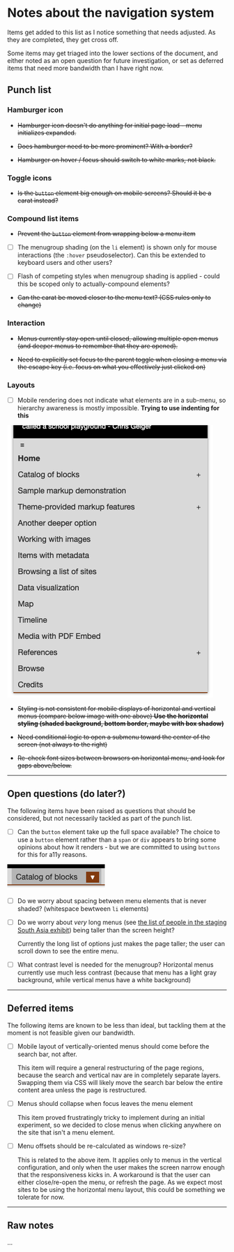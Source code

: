 # Notes about the navigation system

Items get added to this list as I notice something that needs adjusted. As they are completed, they get cross off.

Some items may get triaged into the lower sections of the document, and either noted as an open question for future investigation, or set as deferred items that need more bandwidth than I have right now.

## Punch list

### Hamburger icon

- ~~Hamburger icon doesn't do anything for initial page load - menu initializes expanded.~~

- ~~Does hamburger need to be more prominent? With a border?~~

- ~~Hamburger on hover / focus should switch to white marks, not black.~~

### Toggle icons

- ~~Is the `button` element big enough on mobile screens? Should it be a carat instead?~~

### Compound list items

- ~~Prevent the `button` element from wrapping below a menu item~~

- [ ] The menugroup shading (on the `li` element) is shown only for mouse interactions (the `:hover` pseudoselector). Can this be extended to keyboard users and other users?

- [ ] Flash of competing styles when menugroup shading is applied - could this be scoped only to actually-compound elements?

- ~~Can the carat be moved closer to the menu text? (CSS rules only to change)~~

### Interaction

- ~~Menus currently stay open until closed, allowing multiple open menus (and deeper menus to remember that they are opened).~~

- ~~Need to explicitly set focus to the parent toggle when closing a menu via the escape key (i.e. focus on what you effectively just clicked on)~~


### Layouts

- [ ] Mobile rendering does not indicate what elements are in a sub-menu, so hierarchy awareness is mostly impossible. **Trying to use indenting for this**

![image](subnav-mobile-styles.png)

- ~~Styling is not consistent for mobile displays of horizontal and vertical menus (compare below image with one above) **Use the horizontal styling (shaded background, bottom border, maybe with box shadow)**~~

- ~~Need conditional logic to open a submenu toward the center of the screen (not always to the right)~~

- ~~Re-check font sizes between browsers on horizontal menu, and look for gaps above/below.~~


---

## Open questions (do later?)

The following items have been raised as questions that should be considered, but not necessarily tackled as part of the punch list.

- [ ] Can the `button` element take up the full space available? The choice to use a `button` element rather than a `span` or `div` appears to bring some opinions about how it renders - but we are committed to using `buttons` for this for a11y reasons.

![image](toggle-sizing.png)

- [ ] Do we worry about spacing between menu elements that is never shaded? (whitespace bewtween `li` elements)

- [ ] Do we worry about _very_ long menus (see [the list of people in the staging South Asia exhibit](https://mitlibraries-stage.omeka.net/s/TransformativeConnections/page/Peelamedu-Ramakrishnan)) being taller than the screen height?
  
  Currently the long list of options just makes the page taller; the user can scroll down to see the entire menu.

- [ ] What contrast level is needed for the menugroup? Horizontal menus currently use much less contrast (because that menu has a light gray background, while vertical menus have a white background)


---

## Deferred items

The following items are known to be less than ideal, but tackling them at the moment is not feasible given our bandwidth.

- [ ] Mobile layout of vertically-oriented menus should come before the search bar, not after.

  This item will require a general restructuring of the page regions, because the search and vertical nav are in completely separate layers. Swapping them via CSS will likely move the search bar below the entire content area unless the page is restructured.

- [ ] Menus should collapse when focus leaves the menu element

  This item proved frustratingly tricky to implement during an initial experiment, so we decided to close menus when clicking anywhere on the site that isn't a menu element.

- [ ] Menu offsets should be re-calculated as windows re-size?

  This is related to the above item. It applies only to menus in the vertical configuration, and only when the user makes the screen narrow enough that the responsiveness kicks in. A workaround is that the user can either close/re-open the menu, or refresh the page. As we expect most sites to be using the horizontal menu layout, this could be something we tolerate for now.

---
## Raw notes

...

